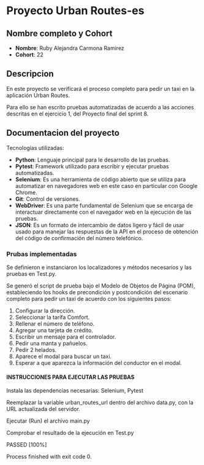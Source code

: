 # Proyecto Urban Routes-es

## Nombre completo y Cohort
- **Nombre**: Ruby Alejandra Carmona Ramirez
- **Cohort**: 22

## Descripcion

En este proyecto se verificará el proceso completo para pedir un taxi en la aplicación Urban Routes.

Para ello se han escrito pruebas automatizadas de acuerdo a las acciones descritas en el ejercicio 1, del Proyecto final del sprint 8.

## Documentacion del proyecto

Tecnologías utilizadas:
- **Python**: Lenguaje principal para le desarrollo de las pruebas.
- **Pytest**: Framework utilizado para escribir y ejecutar pruebas automatizadas.
- **Selenium**: Es una herramienta de código abierto que se utiliza para automatizar en navegadores web en este caso en particular con Google Chrome.
- **Git**: Control de versiones.
- **WebDriver**: Es una parte fundamental de Selenium que se encarga de interactuar directamente con el navegador web en la ejecución de las pruebas.
- **JSON**: Es un formato de intercambio de datos ligero y fácil de usar usado para manejar las respuestas de la API en el proceso de obtención del código de confirmación del número telefónico.

### Prubas implementadas

Se definieron e instanciaron los localizadores y métodos necesarios  y las pruebas en Test.py.

Se generó el script de prueba bajo el Modelo de Objetos de Página (POM), estableciendo los hooks de precondición y postcondición del escenario completo para pedir un taxi de acuerdo con los siguientes pasos:


1. Configurar la dirección.
2. Seleccionar la tarifa Comfort.
3. Rellenar el número de teléfono.
4. Agregar una tarjeta de crédito.
5. Escribir un mensaje para el controlador.
6. Pedir una manta y pañuelos.
7. Pedir 2 helados.
8. Aparece el modal para buscar un taxi.
9. Esperar a que aparezca la información del conductor en el modal.


#### INSTRUCCIONES PARA EJECUTAR LAS PRUEBAS

Instala las dependencias necesarias: Selenium, Pytest

Reemplazar la variable urban_routes_url dentro del archivo data.py, con la URL actualizada del servidor.

Ejecutar (Run) el archivo main.py

Comprobar el resultado de la ejecución en Test.py

PASSED [100%]

Process finished with exit code 0.